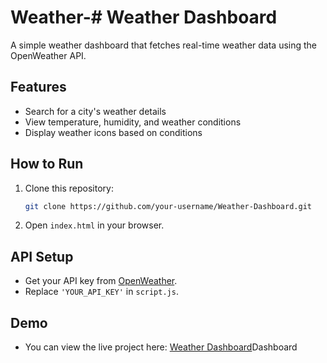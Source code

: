 # Weather-# Weather Dashboard
A simple weather dashboard that fetches real-time weather data using the OpenWeather API.

## Features
- Search for a city's weather details
- View temperature, humidity, and weather conditions
- Display weather icons based on conditions

## How to Run
1. Clone this repository:
    ```bash
    git clone https://github.com/your-username/Weather-Dashboard.git
    ```
2. Open `index.html` in your browser.

## API Setup
- Get your API key from [OpenWeather](https://openweathermap.org/api).
- Replace `'YOUR_API_KEY'` in `script.js`.

## Demo
- You can view the live project here: [Weather Dashboard](https://your-site-name.netlify.app)Dashboard
